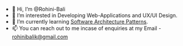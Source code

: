 - 👋 Hi, I’m @Rohini-Bali
- 👀 I’m interested in Developing Web-Applications and UX/UI Design.
- 🌱 I’m currently learning [Software Architecture Patterns](https://www.oreilly.com/library/view/software-architecture-patterns/9781491971437/).
- 📫 You can reach out to me incase of enquiries at my Email - rohinibalik@gmail.com

<!---
Rohini-Bali/Rohini-Bali is a ✨ special ✨ repository because its `README.md` (this file) appears on your GitHub profile.
You can click the Preview link to take a look at your changes.
--->
